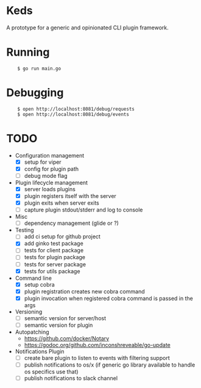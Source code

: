 # Keds

A prototype for a generic and opinionated CLI plugin framework.

# Running

		$ go run main.go

# Debugging

		$ open http://localhost:8081/debug/requests
		$ open http://localhost:8081/debug/events

# TODO

- Configuration management
	- [x] setup for viper
	- [x] config for plugin path
	- [ ] debug mode flag
- Plugin lifecycle management
	- [x] server loads plugins
	- [x] plugin registers itself with the server
	- [x] plugin exits when server exits
	- [ ] capture plugin stdout/stderr and log to console
- Misc
	- [ ] dependency management (glide or ?)
- Testing
	- [ ] add ci setup for github project
	- [x] add ginko test package
	- [ ] tests for client package
	- [ ] tests for plugin package
	- [ ] tests for server package
	- [x] tests for utils package
- Command line
	- [x] setup cobra
	- [x] plugin registration creates new cobra command
	- [x] plugin invocation when registered cobra command is passed in the args
- Versioning
	- [ ] semantic version for server/host
	- [ ] semantic version for plugin
- Autopatching
	- https://github.com/docker/Notary
	- https://godoc.org/github.com/inconshreveable/go-update
- Notifications Plugin
	- [ ] create bare plugin to listen to events with filtering support
	- [ ] publish notifications to os/x (if generic go library available to handle os specifics use that)
	- [ ] publish notifications to slack channel
